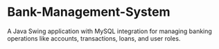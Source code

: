 # Bank-Management-System
A Java Swing application with MySQL integration for managing banking operations like accounts, transactions, loans, and user roles.
